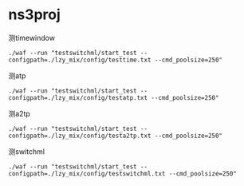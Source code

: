 # ns3proj


测timewindow 
```
./waf --run "testswitchml/start_test --configpath=./lzy_mix/config/testtime.txt --cmd_poolsize=250"
```

测atp
```
./waf --run "testswitchml/start_test --configpath=./lzy_mix/config/testatp.txt --cmd_poolsize=250"
```

测a2tp
```
./waf --run "testswitchml/start_test --configpath=./lzy_mix/config/testa2tp.txt --cmd_poolsize=250"
```

测switchml
```
./waf --run "testswitchml/start_test --configpath=./lzy_mix/config/testswitchml.txt --cmd_poolsize=250"
```

